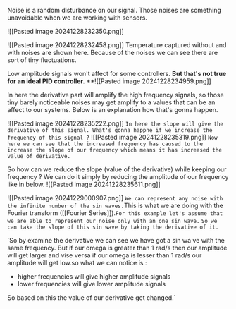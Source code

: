 Noise is a random disturbance on our signal. Those noises are something unavoidable when we are working with sensors.

![[Pasted image 20241228232350.png]]

![[Pasted image 20241228232458.png]]
Temperature captured without and with noises are shown here. Because of the noises we can see there are sort of tiny fluctuations.

Low amplitude signals won't affect for some controllers. **But that's not true for an ideal PID controller.**
**![[Pasted image 20241228234959.png]]

In here the derivative part will amplify the high frequency signals, so those tiny barely noticeable noises may get amplify to a values that can be an affect to our systems. Below is an explanation how that's gonna happen.

![[Pasted image 20241228235222.png]]
`In here the slope will give the derivative of this signal. What's gonna happne if we increase the frequency of this signal ?`
![[Pasted image 20241228235319.png]]
`Now here we can see that the increased frequency has caused to the increase the slope of our frequency which means it has increased the value of derivative.`

So how can we reduce the slope (value of the derivative) while keeping our frequency ? We can do it simply by reducing the amplitude of our frequency like in below.
![[Pasted image 20241228235611.png]]

 ![[Pasted image 20241229000907.png]]
 `We can represent any noise with the infinite number of the sin waves.`This is what we are doing with the Fourier transform ([[Fourier Series]]).`For this example let's assume that we are able to represent our noise only with an one sin wave.`
`So we can take the slope of this sin wave by taking the derivative of it.`

`So by examine the derivative we can see we have got a sin wa ve with the same frequency. But if our omega is greater than 1 rad/s then our amplitude will get larger and vise versa if our omega is lesser than 1 rad/s our amplitude will get low.so what we can notice is :

- higher frequencies will give higher amplitude signals 
- lower frequencies will give lower amplitude signals

So based on this the value of our derivative get changed.`
 